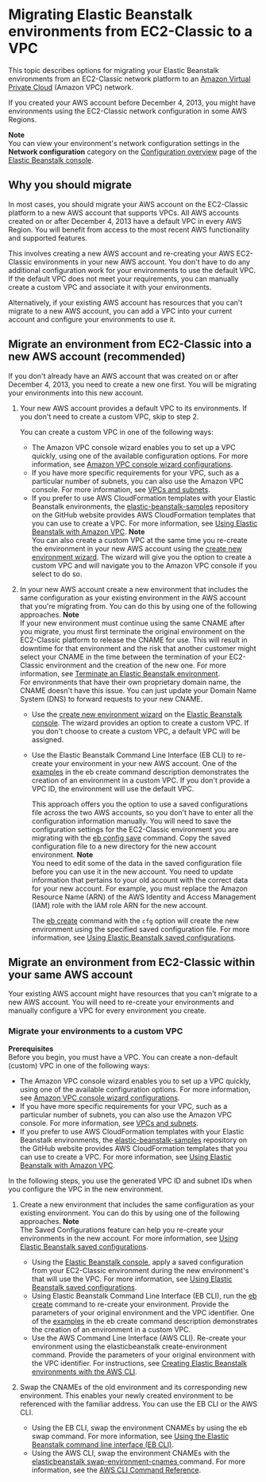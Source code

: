 # Migrating Elastic Beanstalk environments from EC2\-Classic to a VPC<a name="vpc-ec2migration"></a>

This topic describes options for migrating your Elastic Beanstalk environments from an EC2\-Classic network platform to an [Amazon Virtual Private Cloud](https://docs.aws.amazon.com/vpc/latest/userguide/) \(Amazon VPC\) network\. 

If you created your AWS account before December 4, 2013, you might have environments using the EC2\-Classic network configuration in some AWS Regions\.

**Note**  
You can view your environment's network configuration settings in the **Network configuration** category on the [Configuration overview](environments-cfg-console.md#environments-cfg-console.overview) page of the [Elastic Beanstalk console](https://console.aws.amazon.com/elasticbeanstalk)\.

## Why you should migrate<a name="vpc-ec2migration.benefits"></a>

In most cases, you should migrate your AWS account on the EC2\-Classic platform to a new AWS account that supports VPCs\. All AWS accounts created on or after December 4, 2013 have a default VPC in every AWS Region\. You will benefit from access to the most recent AWS functionality and supported features\. 

This involves creating a new AWS account and re\-creating your AWS EC2\-Classic environments in your new AWS account\. You don't have to do any additional configuration work for your environments to use the default VPC\. If the default VPC does not meet your requirements, you can manually create a custom VPC and associate it with your environments\.

Alternatively, if your existing AWS account has resources that you can't migrate to a new AWS account, you can add a VPC into your current account and configure your environments to use it\.

## Migrate an environment from EC2\-Classic into a new AWS account \(recommended\)<a name="vpc-ec2migration.newaccount"></a>

If you don't already have an AWS account that was created on or after December 4, 2013, you need to create a new one first\. You will be migrating your environments into this new account\. 

1. Your new AWS account provides a default VPC to its environments\. If you don't need to create a custom VPC, skip to step 2\.

   You can create a custom VPC in one of the following ways:
   + The Amazon VPC console wizard enables you to set up a VPC quickly, using one of the available configuration options\. For more information, see [Amazon VPC console wizard configurations](https://docs.aws.amazon.com/vpc/latest/userguide/VPC_wizard.html)\. 
   + If you have more specific requirements for your VPC, such as a particular number of subnets, you can also use the Amazon VPC console\. For more information, see [VPCs and subnets](https://docs.aws.amazon.com/vpc/latest/userguide/VPC_Subnets.html)\.
   + If you prefer to use AWS CloudFormation templates with your Elastic Beanstalk environments, the [elastic\-beanstalk\-samples](https://github.com/awsdocs/elastic-beanstalk-samples/) repository on the GitHub website provides AWS CloudFormation templates that you can use to create a VPC\. For more information, see [Using Elastic Beanstalk with Amazon VPC](vpc.md)\.
**Note**  
You can also create a custom VPC at the same time you re\-create the environment in your new AWS account using the [create new environment wizard](environments-create-wizard.md)\. The wizard will give you the option to create a custom VPC and will navigate you to the Amazon VPC console if you select to do so\.

1. In your new AWS account create a new environment that includes the same configuration as your existing environment in the AWS account that you're migrating from\. You can do this by using one of the following approaches\. 
**Note**  
If your new environment must continue using the same CNAME after you migrate, you must first terminate the original environment on the EC2\-Classic platform to release the CNAME for use\. This will result in downtime for that environment and the risk that another customer might select your CNAME in the time between the termination of your EC2\-Classic environment and the creation of the new one\. For more information, see [Terminate an Elastic Beanstalk environment](using-features.terminating.md)\.  
For environments that have their own proprietary domain name, the CNAME doesn't have this issue\. You can just update your Domain Name System \(DNS\) to forward requests to your new CNAME\.
   +  Use the [create new environment wizard](environments-create-wizard.md) on the [Elastic Beanstalk console](https://console.aws.amazon.com/elasticbeanstalk)\. The wizard provides an option to create a custom VPC\. If you don't choose to create a custom VPC, a default VPC will be assigned\. 
   + Use the Elastic Beanstalk Command Line Interface \(EB CLI\) to re\-create your environment in your new AWS account\. One of the [examples](eb3-create.md#eb3-createexample1) in the eb create command description demonstrates the creation of an environment in a custom VPC\. If you don't provide a VPC ID, the environment will use the default VPC\.

      This approach offers you the option to use a saved configurations file across the two AWS accounts, so you don't have to enter all the configuration information manually\. You will need to save the configuration settings for the EC2\-Classic environment you are migrating with the [eb config save](eb3-config.md) command\. Copy the saved configuration file to a new directory for the new account environment\.
**Note**  
You need to edit some of the data in the saved configuration file before you can use it in the new account\. You need to update information that pertains to your old account with the correct data for your new account\. For example, you must replace the Amazon Resource Name \(ARN\) of the AWS Identity and Access Management \(IAM\) role with the IAM role ARN for the new account\. 

     The [eb create](eb3-create.md) command with the `cfg` option will create the new environment using the specified saved configuration file\. For more information, see [Using Elastic Beanstalk saved configurations](environment-configuration-savedconfig.md)\. 

## Migrate an environment from EC2\-Classic within your same AWS account<a name="vpc-ec2migration.classicaccount"></a>

Your existing AWS account might have resources that you can't migrate to a new AWS account\. You will need to re\-create your environments and manually configure a VPC for every environment you create\.

### Migrate your environments to a custom VPC<a name="vpc-ec2migration.classicaccount.expandable"></a>

**Prerequisites**  
Before you begin, you must have a VPC\. You can create a non\-default \(custom\) VPC in one of the following ways:
+ The Amazon VPC console wizard enables you to set up a VPC quickly, using one of the available configuration options\. For more information, see [Amazon VPC console wizard configurations](https://docs.aws.amazon.com/vpc/latest/userguide/VPC_wizard.html)\. 
+ If you have more specific requirements for your VPC, such as a particular number of subnets, you can also use the Amazon VPC console\. For more information, see [VPCs and subnets](https://docs.aws.amazon.com/vpc/latest/userguide/VPC_Subnets.html)\.
+ If you prefer to use AWS CloudFormation templates with your Elastic Beanstalk environments, the [elastic\-beanstalk\-samples](https://github.com/awsdocs/elastic-beanstalk-samples/) repository on the GitHub website provides AWS CloudFormation templates that you can use to create a VPC\. For more information, see [Using Elastic Beanstalk with Amazon VPC](vpc.md)\.

In the following steps, you use the generated VPC ID and subnet IDs when you configure the VPC in the new environment\.

1. Create a new environment that includes the same configuration as your existing environment\. You can do this by using one of the following approaches\. 
**Note**  
The Saved Configurations feature can help you re\-create your environments in the new account\. For more information, see [Using Elastic Beanstalk saved configurations](environment-configuration-savedconfig.md)\. 
   + Using the [Elastic Beanstalk console](https://console.aws.amazon.com/elasticbeanstalk), apply a saved configuration from your EC2\-Classic environment during the new environment's that will use the VPC\. For more information, see [Using Elastic Beanstalk saved configurations](environment-configuration-savedconfig.md)\.
   + Using Elastic Beanstalk Command Line Interface \(EB CLI\), run the [eb create](eb3-create.md) command to re\-create your environment\. Provide the parameters of your original environment and the VPC identifier\. One of the [examples](eb3-create.md#eb3-createexample1) in the eb create command description demonstrates the creation of an environment in a custom VPC\. 
   + Use the AWS Command Line Interface \(AWS CLI\)\. Re\-create your environment using the elasticbeanstalk create\-environment command\. Provide the parameters of your original environment with the VPC identifier\. For instructions, see [Creating Elastic Beanstalk environments with the AWS CLI](environments-create-awscli.md)\. 

1. Swap the CNAMEs of the old environment and its corresponding new environment\. This enables your newly created environment to be referenced with the familiar address\. You can use the EB CLI or the AWS CLI\. 
   +  Using the EB CLI, swap the environment CNAMEs by using the eb swap command\. For more information, see [Using the Elastic Beanstalk command line interface \(EB CLI\)](eb-cli3.md)\. 
   +  Using the AWS CLI, swap the environment CNAMEs with the [ elasticbeanstalk swap\-environment\-cnames ](https://docs.aws.amazon.com/cli/latest/reference/elasticbeanstalk/swap-environment-cnames.html) command\. For more information, see the [AWS CLI Command Reference](https://docs.aws.amazon.com/cli/latest/reference/)\. 